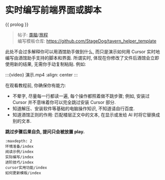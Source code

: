 # 实时编写前端界面或脚本

{{ prolog }}

> 帖子: [类脑](https://discord.com/channels/1134557553011998840/1372487825471176805/1372487825471176805)/[旅程](https://discord.com/channels/1291925535324110879/1409144028355756032/1409144028355756032) \
> 编写模板仓库: <https://github.com/StageDog/tavern_helper_template>

此处不会过多解释你可以用酒馆助手做到什么, 而只是演示如何用 Cursor 实时地编写由酒馆助手支持的脚本和界面. 所谓实时, 体现在你修改了文件后酒馆会立即使用新的结果, 无需你手动复制粘贴. 例如:

:::{video} 演示.mp4
:align: center
:::

在观看教程前, 你确保你有能力:

- 不晕字, 尽量每一行都读一遍, 每个操作都照着做不跳步骤; 例如, 安装过 Cursor 并不意味着你可以完全跳过安装 Cursor 部分.
- 知道解压、安装软件等基础的电脑操作知识, 不知道请自行百度.
- 知道酒馆正则的作用: 匹配楼层正文中的文本, 在显示或发给 AI 时将它替换成别的文本.

**跳过步骤后果自负, 提问只会被放置 play.**

```{toctree}
:maxdepth: 2
环境准备/index
阅读示例/index
实际编写/index
进阶技巧/index
cursor实用功能/index
如何更新模板/index
```

